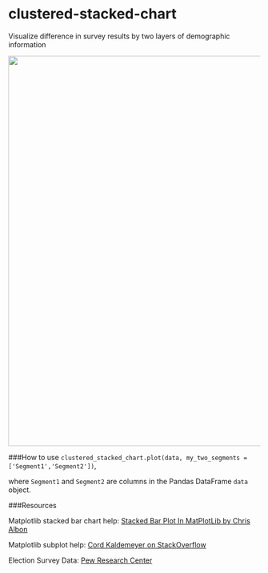 # clustered-stacked-chart
Visualize difference in survey results by two layers of demographic information

<img style= "width: 780px;" src="http://cgerson.github.io/images/Election_Preferences_by_Gender_and_Age.png">


###How to use
`clustered_stacked_chart.plot(data, my_two_segments = ['Segment1','Segment2'])`,

where `Segment1` and `Segment2` are columns in the Pandas DataFrame `data` object.

###Resources

Matplotlib stacked bar chart help: <a href = "http://chrisalbon.com/python/matplotlib_stacked_bar_plot.html">Stacked Bar Plot In MatPlotLib by Chris Albon</a>

Matplotlib subplot help: <a href = "http://stackoverflow.com/a/35060572">Cord Kaldemeyer on StackOverflow</a>

Election Survey Data: <a href = "http://www.pewresearch.org/fact-tank/2016/07/28/a-closer-look-at-the-gender-gap-in-presidential-voting/ft_16-7-29-gender2/">Pew Research Center</a>
